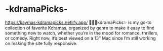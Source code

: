 # -kdramaPicks-
https://kaymas-kdramapicks.netlify.app/
👩🏾‍💻kdramaPicks✨ is my go-to collection of favorite Kdramas, organized by genre to make it easy to find something new to watch, whether you’re in the mood for romance, thrillers, or comedy. Right now, it’s best viewed on a 13” Mac since I’m still working on making the site fully responsive.
